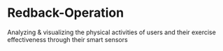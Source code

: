 # Redback-Operation
Analyzing &amp; visualizing the physical activities of users and their exercise effectiveness through their smart sensors
